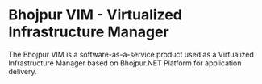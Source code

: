 # Bhojpur VIM - Virtualized Infrastructure Manager
The Bhojpur VIM is a software-as-a-service product used as a Virtualized Infrastructure Manager based on Bhojpur.NET Platform for application delivery.
